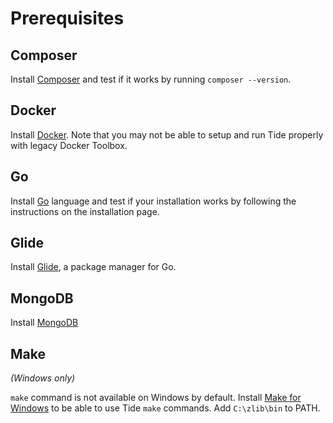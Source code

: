 # Prerequisites

## Composer
Install [Composer](https://getcomposer.org/) and test if it works by running `composer --version`.

## Docker
Install [Docker](https://docs.docker.com/install/). Note that you may not be able to setup and run Tide properly with legacy Docker Toolbox.

## Go
Install [Go](https://golang.org/doc/install) language and test if your installation works by following the instructions on the installation page.

## Glide
Install [Glide](https://glide.readthedocs.io/en/latest/#installing-glide), a package manager for Go.

## MongoDB

Install [MongoDB](https://www.mongodb.com/)

## Make
_(Windows only)_

`make` command is not available on Windows by default. Install [Make for Windows](http://gnuwin32.sourceforge.net/packages/make.htm) to be able to use Tide `make` commands. Add `C:\zlib\bin` to PATH.
